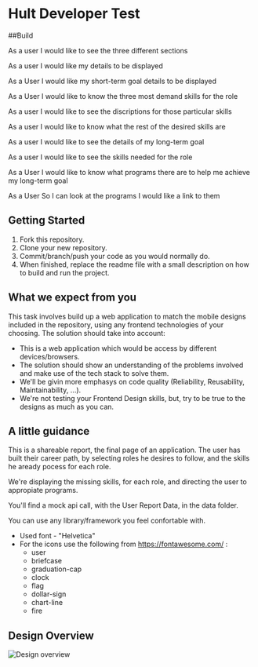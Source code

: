 # Hult Developer Test

##Build

As a user
I would like to see the three different sections

As a user
I would like my details to be displayed

As a User
I would like my short-term goal details to be displayed

As a User
I would like to know the three most demand skills for the role

As a user
I would like to see the discriptions for those particular skills

As a user
I would like to know what the rest of the desired skills are

As a user
I would like to see the details of my long-term goal

As a user
I would like to see the skills needed for the role

As a User
I would like to know what programs there are to help me achieve my long-term goal

As a User
So I can look at the programs I would like a link to them

## Getting Started

1. Fork this repository.
2. Clone your new repository.
3. Commit/branch/push your code as you would normally do.
4. When finished, replace the readme file with a small description on how to build and run the project.

## What we expect from you

This task involves build up a web application to match the mobile designs included in the repository, using any frontend technologies of your choosing.
The solution should take into account:

- This is a web application which would be access by different devices/browsers.
- The solution should show an understanding of the problems involved and make use of the tech stack to solve them.
- We'll be givin more emphasys on code quality (Reliability, Reusability, Maintainability, ...).
- We're not testing your Frontend Design skills, but, try to be true to the designs as much as you can.

## A little guidance

This is a shareable report, the final page of an application.
The user has built their career path, by selecting roles he desires to follow, and the skills he aready pocess for each role.

We're displaying the missing skills, for each role, and directing the user to appropiate programs.

You'll find a mock api call, with the User Report Data, in the data folder.

You can use any library/framework you feel confortable with.

- Used font - "Helvetica"
- For the icons use the following from https://fontawesome.com/ :
  - user
  - briefcase
  - graduation-cap
  - clock
  - flag
  - dollar-sign
  - chart-line
  - fire

## Design Overview

![Design overview](/designs/CareerMapperReport.png?raw=true "Design overview")
